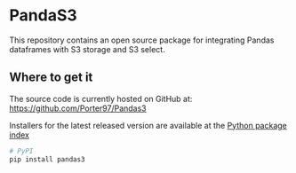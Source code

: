 # PandaS3

This repository contains an open source package for integrating Pandas dataframes with S3 storage and S3 select.

## Where to get it
The source code is currently hosted on GitHub at:
https://github.com/Porter97/Pandas3

Installers for the latest released version are available at the [Python
package index](https://pypi.org/project/Pandas3)

```sh
# PyPI
pip install pandas3
```
